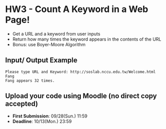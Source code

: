 # HW3 - Count A Keyword in a Web Page!
- Get a URL and a keyword from user inputs
- Return how many times the keyword appears in the contents of the URL 
- Bonus: use Boyer-Moore Algorithm 

## Input/ Output Example

```
Please type URL and Keyword: http://soslab.nccu.edu.tw/Welcome.html Fang
Fang appears 32 times.
```

## Upload your code using Moodle (no direct copy accepted) 
- **First Submission**: 09/28(Sun.) 11:59
- **Deadline**: 10/13(Mon.) 23:59

